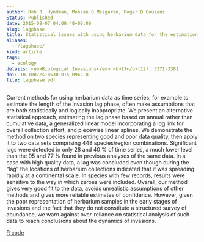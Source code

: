 ```yaml
---
author: Rob J. Hyndman, Mohsen B Mesgaran, Roger D Cousens
Status: Published
date: 2015-08-07 04:00:48+00:00
slug: lagphase
title: Statistical issues with using herbarium data for the estimation of invasion lag-phases
aliases:
  - /lagphase/
kind: article
tags:
  - ecology
details: <em>Biological Invasions</em> <b>17</b>(12), 3371-3381
doi: 10.1007/s10530-015-0962-8
file: lagphase.pdf
---
```


Current methods for using herbarium data as time series, for example to estimate the length of the invasion lag phase, often make assumptions that are both statistically and logically inappropriate. We present an alternative statistical approach, estimating the lag phase based on annual rather than cumulative data, a generalized linear model incorporating a log link for overall collection effort, and piecewise linear splines. We demonstrate the method on two species representing good and poor data quality, then apply it to two data sets comprising 448 species/region combinations. Significant lags were detected in only 28 and 40 % of time series, a much lower level than the 95 and 77 % found in previous analyses of the same data. In a case with high quality data, a lag was concluded even though during the “lag” the locations of herbarium collections indicated that it was spreading rapidly at a continental scale. In species with few records, results were sensitive to the way in which zeroes were included. Overall, our method gives very good fit to the data, avoids unrealistic assumptions of other methods and gives more reliable estimates of confidence. However, given the poor representation of herbarium samples in the early stages of invasions and the fact that they do not constitute a structured survey of abundance, we warn against over-reliance on statistical analysis of such data to reach conclusions about the dynamics of invasions.

[R code](/Rfiles/lagphase.R)
